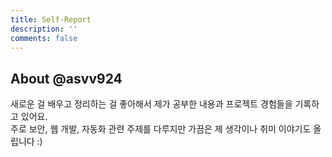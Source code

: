 ```yaml
---
title: Self-Report
description: ''
comments: false
---
```


## About @asvv924

새로운 걸 배우고 정리하는 걸 좋아해서 제가 공부한 내용과 프로젝트 경험들을 기록하고 있어요.  
주로 보안, 웹 개발, 자동화 관련 주제를 다루지만 가끔은 제 생각이나 취미 이야기도 올립니다 :)
